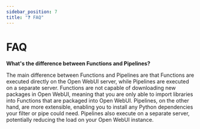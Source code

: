```yaml
---
sidebar_position: 7
title: "❓ FAQ"
---
```


# FAQ

**What's the difference between Functions and Pipelines?**

The main difference between Functions and Pipelines are that Functions are executed directly on the Open WebUI server, while Pipelines are executed on a separate server. Functions are not capable of downloading new packages in Open WebUI, meaning that you are only able to import libraries into Functions that are packaged into Open WebUI. Pipelines, on the other hand, are more extensible, enabling you to install any Python dependencies your filter or pipe could need. Pipelines also execute on a separate server, potentially reducing the load on your Open WebUI instance.
